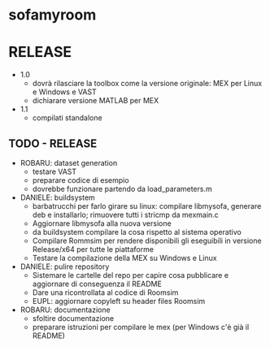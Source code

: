 # sofamyroom

# RELEASE
* 1.0
    * dovrà rilasciare la toolbox come la versione originale: MEX per Linux e Windows e VAST
    * dichiarare versione MATLAB per MEX
* 1.1
    * compilati standalone

## TODO - RELEASE
* ROBARU: dataset generation
  * testare VAST
  * preparare codice di esempio
  * dovrebbe funzionare partendo da load_parameters.m
* DANIELE: buildsystem
  * barbatrucchi per farlo girare su linux: compilare libmysofa, generare deb e installarlo; rimuovere 	tutti i stricmp da mexmain.c
  * Aggiornare libmysofa alla nuova versione
  * da buildsystem compilare la cosa rispetto al sistema operativo
  * Compilare Rommsim per rendere disponibili gli eseguibili in versione Release/x64 per tutte le 	piattaforme
  * Testare la compilazione della MEX su Windows e Linux
* DANIELE: pulire repository
  * Sistemare le cartelle del repo per capire cosa pubblicare e aggiornare di conseguenza il README
  * Dare una ricontrollata al codice di	Roomsim
  * EUPL: aggiornare copyleft su header files	Roomsim
* ROBARU: documentazione
  * sfoltire documentazione
  * preparare istruzioni per compilare le mex (per Windows c'è già il README)
